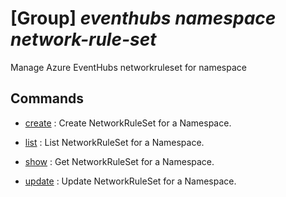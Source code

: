 # [Group] _eventhubs namespace network-rule-set_

Manage Azure EventHubs networkruleset for namespace

## Commands

- [create](/Commands/eventhubs/namespace/network-rule-set/_create.md)
: Create NetworkRuleSet for a Namespace.

- [list](/Commands/eventhubs/namespace/network-rule-set/_list.md)
: List NetworkRuleSet for a Namespace.

- [show](/Commands/eventhubs/namespace/network-rule-set/_show.md)
: Get NetworkRuleSet for a Namespace.

- [update](/Commands/eventhubs/namespace/network-rule-set/_update.md)
: Update NetworkRuleSet for a Namespace.
